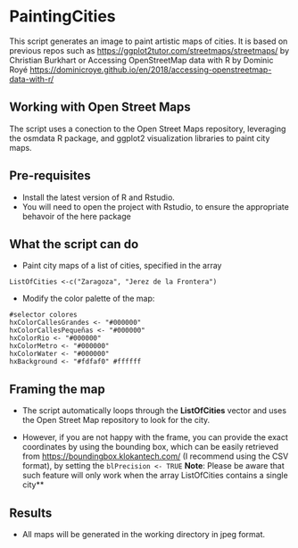 # PaintingCities
This script generates an image to paint artistic maps of cities. It is based on previous repos such as https://ggplot2tutor.com/streetmaps/streetmaps/ by Christian Burkhart or Accessing OpenStreetMap data with R by Dominic Royé https://dominicroye.github.io/en/2018/accessing-openstreetmap-data-with-r/

## Working with Open Street Maps
The script uses a conection to the Open Street Maps repository, leveraging the osmdata R package, and ggplot2 visualization libraries to paint city maps.

## Pre-requisites

- Install the latest version of R and Rstudio. 
- You will need to open the project with Rstudio, to ensure the appropriate behavoir of the here package

## What the script can do

- Paint city maps of a list of cities, specified in the array

```
ListOfCities <-c("Zaragoza", "Jerez de la Frontera")
```

- Modify the color palette of the map:
```
#selector colores
hxColorCallesGrandes <- "#000000"
hxColorCallesPequeñas <- "#000000"
hxColorRio <- "#000000"
hxColorMetro <- "#000000"
hxColorWater <- "#000000"
hxBackground <- "#fdfaf0" #ffffff
```

## Framing the map

- The script automatically loops through the **ListOfCities** vector and uses the Open Street Map repository to look for the city. 

- However, if you are not happy with the frame, you can provide the exact coordinates by using the bounding box, which can be easily retrieved from https://boundingbox.klokantech.com/ (I recommend using the CSV format), by setting the ``` blPrecision <- TRUE ``` **Note**: Please be aware that such feature will only work when the array ListOfCities contains a single city**

## Results

- All maps will be generated in the working directory in jpeg format.


